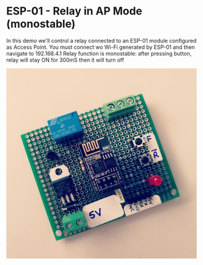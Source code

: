 # ESP-01 - Relay in AP Mode (monostable)

In this demo we'll control a relay connected to an ESP-01 module configured as Access Point.
You must connect wo Wi-Fi generated by ESP-01 and then navigate to 192.168.4.1
Relay function is monostable: after pressing button, relay will stay ON for 300mS then it will turn off

![ESP01_relay](/AP_Relay_Temporary/relay_esp8266.jpg)
